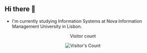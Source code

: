 ## Hi there 👋

- I'm currently studying Information Systems at Nova Information Management University in Lisbon.
<div align="center"> 
  <p>Visitor count</p>
  <img src="https://profile-counter.glitch.me/DavidCZE/count.svg" alt="Visitor's Count" />
</div>

